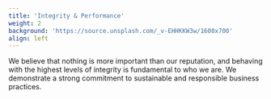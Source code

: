 ```yaml
---
title: 'Integrity & Performance'
weight: 2
background: 'https://source.unsplash.com/_v-EHHKKW3w/1600x700'
align: left
---
```


We believe that nothing is more important than our reputation, and behaving with the highest levels of integrity is fundamental to who we are. We demonstrate a strong commitment to sustainable and responsible business practices.
